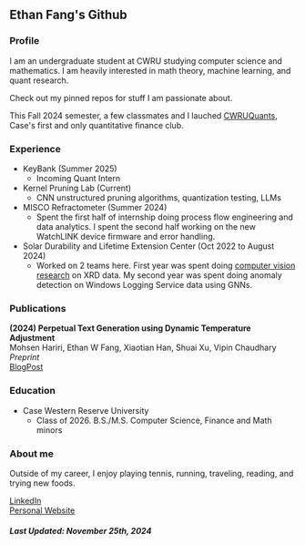 ## Ethan Fang's Github
### Profile
I am an undergraduate student at CWRU studying computer science and mathematics. I am heavily interested in math theory, machine learning, and quant research.

Check out my pinned repos for stuff I am passionate about.

This Fall 2024 semester, a few classmates and I lauched <a href = "https://github.com/cwruquants">CWRUQuants</a>, Case's first and only quantitative finance club. 

### Experience
- KeyBank (Summer 2025)
  - Incoming Quant Intern
- Kernel Pruning Lab (Current)
  - CNN unstructured pruning algorithms, quantization testing, LLMs
- MISCO Refractometer (Summer 2024)
  - Spent the first half of internship doing process flow engineering and data analytics. I spent the second half working on the new WatchLINK device firmware and error handling.
- Solar Durability and Lifetime Extension Center (Oct 2022 to August 2024)
  - Worked on 2 teams here. First year was spent doing <a href = "https://pypi.org/project/XRDimage/">computer vision research</a> on XRD data. My second year was spent doing anomaly detection
    on Windows Logging Service data using GNNs.

### Publications
<b>(2024) Perpetual Text Generation using Dynamic Temperature Adjustment</b>   
Mohsen Hariri, Ethan W Fang, Xiaotian Han, Shuai Xu, Vipin Chaudhary  
<i>Preprint</i>    
<a href="https://d2jud02ci9yv69.cloudfront.net/2025-04-28-perpetual-text-129/blog/perpetual-text/">BlogPost</a>

### Education
- Case Western Reserve University
  - Class of 2026. B.S./M.S. Computer Science, Finance and Math minors
 
### About me
Outside of my career, I enjoy playing tennis, running, traveling, reading, and trying new foods.
  
<a href="https://www.linkedin.com/in/ethanwfang/">LinkedIn</a> <br>
<a href = "https://ethanwfang.github.io/index.html">Personal Website</a>

<h5>Last Updated: November 25th, 2024</h5>
  


